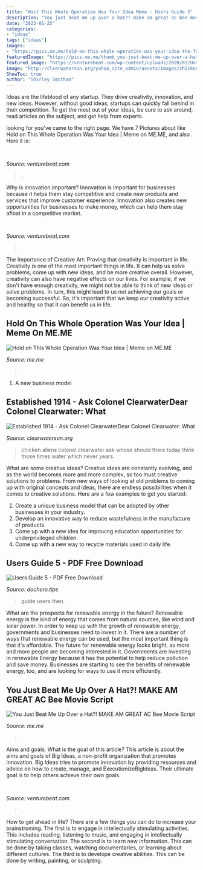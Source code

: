 ```yaml
---
title: "Wait This Whole Operation Was Your Idea Meme : Users Guide 5"
description: "You just beat me up over a hat?! make am great ac bee movie script"
date: "2023-01-25"
categories:
- "ideas"
tags: ["ideas"]
images:
- "https://pics.me.me/hold-on-this-whole-operation-was-your-idea-the-famous-40010356.png"
featuredImage: "https://pics.me.me/thumb_you-just-beat-me-up-over-a-hat-make-am-66743627.png"
featured_image: "https://venturebeat.com/wp-content/uploads/2020/03/Untitled-3.png"
image: "http://clearwatersun.org/yahoo_site_admin/assets/images/chicken-little-aliens.220172249_std.jpg"
ShowToc: true
author: "Shirley Smitham"
---
```



Ideas are the lifeblood of any startup. They drive creativity, innovation, and new ideas. However, without good ideas, startups can quickly fall behind in their competition. To get the most out of your ideas, be sure to ask around, read articles on the subject, and get help from experts.

	

		
looking for  you've came to the right page. We have 7 Pictures about  like Hold on This Whole Operation Was Your Idea | Meme on ME.ME,  and also . Here it is:
		
    
## 

<img loading=lazy src="https://venturebeat.com/wp-content/uploads/2020/03/Untitled-3.png" onerror="this.onerror=null;this.src='https://tse1.mm.bing.net/th?id=OIP.VtFVHWfgxT-m_98Vx16wFQHaEH&amp;pid=15.1';" alt="">

_Source: venturebeat.com_

>. 

	

Why is innovation important?
Innovation is important for businesses because it helps them stay competitive and create new products and services that improve customer experience. Innovation also creates new opportunities for businesses to make money, which can help them stay afloat in a competitive market.

    
## 

<img loading=lazy src="https://venturebeat.com/wp-content/uploads/2018/12/DfGtlDKW0AALxnR.jpg?w=800" onerror="this.onerror=null;this.src='https://tse2.mm.bing.net/th?id=OIP.q-8bGSNNa3u3IKVIYiDrvAHaE8&amp;pid=15.1';" alt="">

_Source: venturebeat.com_

>. 

	

The Importance of Creative Art: Proving that creativity is important in life.
Creativity is one of the most important things in life. It can help us solve problems, come up with new ideas, and be more creative overall. However, creativity can also have negative effects on our lives. For example, if we don't have enough creativity, we might not be able to think of new ideas or solve problems. In turn, this might lead to us not achieving our goals or becoming successful. So, it's important that we keep our creativity active and healthy so that it can benefit us in life.

    
## Hold On This Whole Operation Was Your Idea | Meme On ME.ME

<img loading=lazy src="https://pics.me.me/hold-on-this-whole-operation-was-your-idea-the-famous-40010356.png" onerror="this.onerror=null;this.src='https://tse1.mm.bing.net/th?id=OIP.8oQZGNjjjO7mrN8wra4ffAHaJ-&amp;pid=15.1';" alt="Hold on This Whole Operation Was Your Idea | Meme on ME.ME">

_Source: me.me_

>. 

	

1. A new business model 

    
## Established 1914 - ﻿Ask Colonel ClearwaterDear Colonel Clearwater: What

<img loading=lazy src="http://clearwatersun.org/yahoo_site_admin/assets/images/chicken-little-aliens.220172249_std.jpg" onerror="this.onerror=null;this.src='https://tse4.mm.bing.net/th?id=OIP.pWmaPq4pitKcq07oXwJHvgAAAA&amp;pid=15.1';" alt="Established 1914 - ﻿Ask Colonel ClearwaterDear Colonel Clearwater: What">

_Source: clearwatersun.org_

>chicken aliens colonel clearwater ask whose should there today think those times water which never years. 

	

What are some creative ideas?
Creative ideas are constantly evolving, and as the world becomes more and more complex, so too must creative solutions to problems. From new ways of looking at old problems to coming up with original concepts and ideas, there are endless possibilities when it comes to creative solutions. Here are a few examples to get you started:
1. Create a unique business model that can be adopted by other businesses in your industry.
2. Develop an innovative way to reduce wastefulness in the manufacture of products.
3. Come up with a new idea for improving education opportunities for underprivileged children.
4. Come up with a new way to recycle materials used in daily life.

    
## Users Guide 5 - PDF Free Download

<img loading=lazy src="https://dochero.tips/img/60x80/seisgram2k-school-users-guide_5cb8a8a1097c4725178b45ea.jpg" onerror="this.onerror=null;this.src='https://tse2.mm.bing.net/th?id=OIP.Abs0OaqT-e8ZsRfdgtYJMAAAAA&amp;pid=15.1';" alt="Users Guide 5 - PDF Free Download">

_Source: dochero.tips_

>guide users then. 

	

What are the prospects for renewable energy in the future?
Renewable energy is the kind of energy that comes from natural sources, like wind and solar power. In order to keep up with the growth of renewable energy, governments and businesses need to invest in it. There are a number of ways that renewable energy can be used, but the most important thing is that it's affordable. 
The future for renewable energy looks bright, as more and more people are becoming interested in it. Governments are investing in renewable Energy because it has the potential to help reduce pollution and save money. Businesses are starting to see the benefits of renewable energy, too, and are looking for ways to use it more efficiently.

    
## You Just Beat Me Up Over A Hat?! MAKE AM GREAT AC Bee Movie Script

<img loading=lazy src="https://pics.me.me/thumb_you-just-beat-me-up-over-a-hat-make-am-66743627.png" onerror="this.onerror=null;this.src='https://tse3.mm.bing.net/th?id=OIP.BmNaF0j3dQV3tYVKesVaVwAAAA&amp;pid=15.1';" alt="You Just Beat Me Up Over a Hat?! MAKE AM GREAT AC Bee Movie Script">

_Source: me.me_

>. 

	

Aims and goals: What is the goal of this article?
This article is about the aims and goals of Big Ideas, a non-profit organization that promotes innovation. Big Ideas tries to promote innovation by providing resources and advice on how to create, manage, and ExecutionizeBigIdeas. Their ultimate goal is to help others achieve their own goals.

    
## 

<img loading=lazy src="https://venturebeat.com/wp-content/uploads/2018/02/iphone_x_plus_digitizer.jpg?w=499" onerror="this.onerror=null;this.src='https://tse3.mm.bing.net/th?id=OIP.R3A-roaQ30_whC-sdJRS2QHaI7&amp;pid=15.1';" alt="">

_Source: venturebeat.com_

>. 

	

How to get ahead in life? There are a few things you can do to increase your brainstroming. The first is to engage in intellectually stimulating activities. This includes reading, listening to music, and engaging in intellectually stimulating conversation. The second is to learn new information. This can be done by taking classes, watching documentaries, or learning about different cultures. The third is to develope creative abilities. This can be done by writing, painting, or sculpting.

